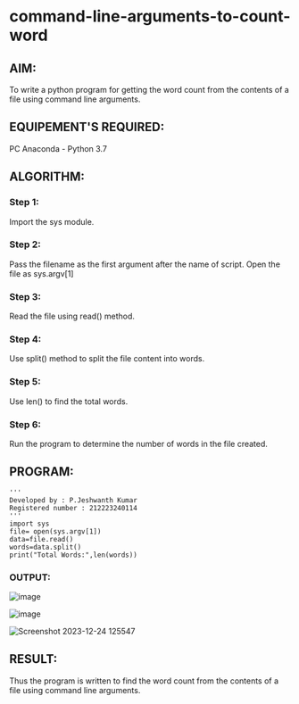 # command-line-arguments-to-count-word
## AIM:
To write a python program for getting the word count from the contents of a file using command line arguments.
## EQUIPEMENT'S REQUIRED: 
PC
Anaconda - Python 3.7
## ALGORITHM: 
### Step 1:
Import the sys module.
### Step 2: 
Pass the filename as the first argument after the name of script. Open the file as sys.argv[1]
### Step 3: 
Read the file using read() method.
### Step 4:  
Use split() method to split the file content into words.
### Step 5: 
Use len() to find the total words.
### Step 6: 
Run the program to determine the number of words in the file created.
## PROGRAM:
```
'''
Developed by : P.Jeshwanth Kumar
Registered number : 212223240114
'''
import sys
file= open(sys.argv[1])
data=file.read()
words=data.split()
print("Total Words:",len(words))
```
### OUTPUT:
![image](https://github.com/Jeshwanthkumarpayyavula/command-line-arguments-to-count-word/assets/145742402/9aeb515c-4475-4ccc-b347-e87514d7af75)

![image](https://github.com/Jeshwanthkumarpayyavula/command-line-arguments-to-count-word/assets/145742402/f7540110-9092-4e7b-9b53-5b581fc8d6d3)

![Screenshot 2023-12-24 125547](https://github.com/Jeshwanthkumarpayyavula/command-line-arguments-to-count-word/assets/145742402/bb8f1ff7-354f-4cc9-a41a-6bf8630fda90)


## RESULT:
Thus the program is written to find the word count from the contents of a file using command line arguments.
